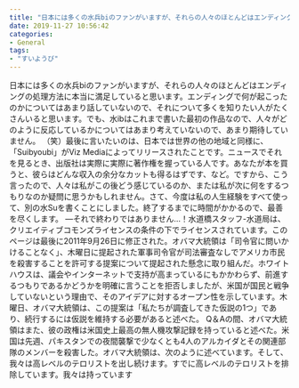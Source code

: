 ```yaml
---
title: "日本には多くの水兵biのファンがいますが、それらの人々のほとんどはエンディングの処理方法に本当に満足していると思います。"
date: 2019-11-27 10:56:42
categories:
- General
tags:
- "すいようび"
---
```


日本には多くの水兵biのファンがいますが、それらの人々のほとんどはエンディングの処理方法に本当に満足していると思います。エンディングで何が起こったのかについてはあまり話していないので、それについて多くを知りたい人がたくさんいると思います。でも、水ibはこれまで書いた最初の作品なので、人々がどのように反応しているかについてはあまり考えていないので、あまり期待していません。 （笑）最後に言いたいのは、日本では世界の他の地域と同様に、「Suibyoubi」がViz Mediaによってリリースされたことです。ニュースでそれを見るとき、出版社は実際に実際に著作権を握っている人です。あなたが本を買うと、彼らはどんな収入の余分なカットも得るはずです、など。ですから、こう言ったので、人々は私がこの後どう感じているのか、または私が次に何をするつもりなのか疑問に思うかもしれません。さて、今度は私の人生経験をすべて使って、別の水Suを書くことにしました。終了するまでに時間がかかるので、最善を尽くします。 —それで終わりではありません…！水道橋スタッフ-水道局は、クリエイティブコモンズライセンスの条件の下でライセンスされています。このページは最後に2011年9月26日に修正された。オバマ大統領は「司令官に問いかけることなく」、木曜日に提起された軍事司令官が司法審査なしでアメリカ市民を殺害することを許可する提案について提起された懸念に取り組んだ。ホワイトハウスは、議会やインターネットで支持が高まっているにもかかわらず、前進するつもりであるかどうかを明確に言うことを拒否しましたが、米国が国民と戦争していないという理由で、そのアイデアに対するオープン性を示しています。木曜日、オバマ大統領は、この提案は「私たちが調査してきた仮説の1つ」であり、続行するには仮説を維持する必要があると述べた。 Q＆Aの間、オバマ大統領はまた、彼の政権は米国史上最高の無人機攻撃記録を持っていると述べた。米国は先週、パキスタンでの夜間襲撃で少なくとも4人のアルカイダとその関連部隊のメンバーを殺害した。オバマ大統領は、次のように述べています。そして、我々は高レベルのテロリストを出し続けます。すでに高レベルのテロリストを排除しています。我々は持っています

